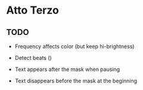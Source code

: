 # Atto Terzo

## TODO
- Frequency affects color (but keep hi-brightness)
- Detect beats ()

- Text appears after the mask when pausing
- Text disappears before the mask at the beginning  
